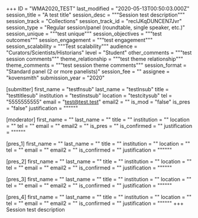 +++
ID = "WMA2020_TEST"
last_modified = "2020-05-13T00:50:03.000Z"
session_title = "A test title"
session_desc = """Session test description"""
session_track = "Collections"
session_track_id = "reclJKqDUNCEN7Jvr"
session_type = "Regular session/panel (roundtable, single speaker, etc.)"
session_unique = """test unique"""
session_objectives = """test outcomes"""
session_engagement = """test engagement"""
session_scalability = """Test scalability"""
audience = "Curators/Scientists/Historians"
level = "Student"
other_comments = """test session comments"""
theme_relationship = """test theme relationship"""
theme_comments = """test session theme comments"""
session_format = "Standard panel (2 or more panelists)"
session_fee = ""
assignee = "kovensmith"
submission_year = "2020"

[submitter]
first_name = "testfnsub"
last_name = "testlnsub"
title = "testtitlesub"
institution = "testinstsub"
location = "testcitysub"
tel = "5555555555"
email = "test@test.test"
email2 = ""
is_mod = "false"
is_pres = "false"
justification = """"""

[moderator]
first_name = ""
last_name = ""
title = ""
institution = ""
location = ""
tel = ""
email = ""
email2 = ""
is_pres = ""
is_confirmed = ""
justification = """"""

[pres_1]
first_name = ""
last_name = ""
title = ""
institution = ""
location = ""
tel = ""
email = ""
email2 = ""
is_confirmed = ""
justification = """"""

[pres_2]
first_name = ""
last_name = ""
title = ""
institution = ""
location = ""
tel = ""
email = ""
email2 = ""
is_confirmed = ""
justification = """"""

[pres_3]
first_name = ""
last_name = ""
title = ""
institution = ""
location = ""
tel = ""
email = ""
email2 = ""
is_confirmed = ""
justification = """"""

[pres_4]
first_name = ""
last_name = ""
title = ""
institution = ""
location = ""
tel = ""
email = ""
email2 = ""
is_confirmed = ""
justification = """"""
+++
Session test description